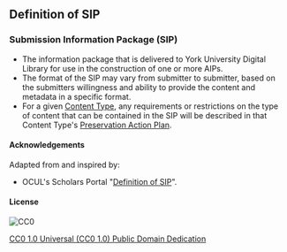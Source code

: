 ## Definition of SIP

### Submission Information Package (SIP)

- The information package that is delivered to York University Digital Library for use in the construction of one or more AIPs.
- The format of the SIP may vary from submitter to submitter, based on the submitters willingness and ability to provide the content and metadata in a specific format.
- For a given [Content Type](http://digital.library.yorku.ca/content/content-types), any requirements or restrictions on the type of content that can be contained in the SIP will be described in that Content Type's [Preservation Action Plan](http://digital.library.yorku.ca/tags/preservation-action-plan).

#### Acknowledgements

Adapted from and inspired by:

* OCUL's Scholars Portal "[Definition of SIP](https://spotdocs.scholarsportal.info/display/OAIS/Definition+of+SIP)".

#### License

![CC0](http://i.creativecommons.org/p/zero/1.0/88x31.png "CC0")

[CC0 1.0 Universal (CC0 1.0) Public Domain Dedication](http://creativecommons.org/publicdomain/zero/1.0/)
